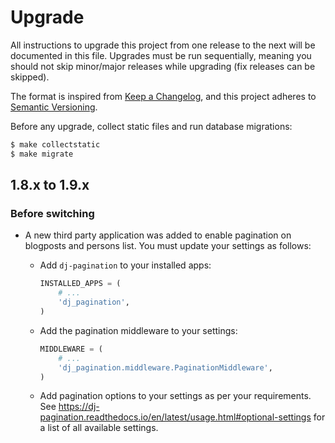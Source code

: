 # Upgrade

All instructions to upgrade this project from one release to the next will be
documented in this file. Upgrades must be run sequentially, meaning you should
not skip minor/major releases while upgrading (fix releases can be skipped).

The format is inspired from [Keep a Changelog](https://keepachangelog.com/en/1.0.0/),
and this project adheres to [Semantic Versioning](https://semver.org/spec/v2.0.0.html).

Before any upgrade, collect static files and run database migrations:

```bash
$ make collectstatic
$ make migrate
```

## 1.8.x to 1.9.x

### Before switching

- A new third party application was added to enable pagination on blogposts and persons list.
  You must update your settings as follows:

  * Add `dj-pagination` to your installed apps:
    ```python
    INSTALLED_APPS = (
        # ...
        'dj_pagination',
    )
    ```
  * Add the pagination middleware to your settings:
    ```python
    MIDDLEWARE = (
        # ...
        'dj_pagination.middleware.PaginationMiddleware',
    )
    ```
  * Add pagination options to your settings as per your requirements.
    See https://dj-pagination.readthedocs.io/en/latest/usage.html#optional-settings for a list of
    all available settings.
